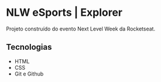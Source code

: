 # NLW eSports | Explorer

Projeto construído do evento Next Level Week da Rocketseat.

## Tecnologias

- HTML
- CSS
- Git e Github

 
